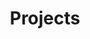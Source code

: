 ---
title: Projects
order: 5
sections:
  
  - file: internal-intro
    layout: text
  
  - file: internal
    layout: cards

#  - file: external-intro
#    layout: text
#  
#  - file: external
#    layout: cards
  
  - file: references
    layout: text
---